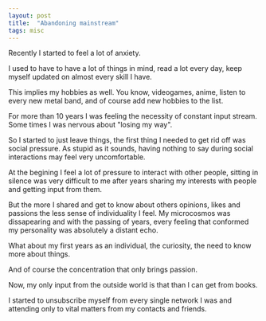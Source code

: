 ```yaml
---
layout: post
title:  "Abandoning mainstream"
tags: misc
---
```

Recently I started to feel a lot of anxiety.

I used to have to have a lot of things in mind, read a lot every day, keep myself updated on
almost every skill I have.

This implies my hobbies as well. You know, videogames, anime, listen to every new metal band,
and of course add new hobbies to the list.

For more than 10 years I was feeling the necessity of constant input stream. Some times I was
nervous about "losing my way". 

So I started to just leave things, the first thing I needed to get rid off was social pressure.
As stupid as it sounds, having nothing to say during social interactions may feel very 
uncomfortable.

At the begining I feel a lot of pressure to interact with other people, sitting in silence
was very difficult to me after years sharing my interests with people and getting input
from them.

But the more I shared and get to know about others opinions, likes and passions the less sense
of individuality I feel. My microcosmos was dissapearing and with the passing of years,
every feeling that conformed my personality was absolutely a distant echo.

What about my first years as an individual, the curiosity, the need to know more about things.

And of course the concentration that only brings passion.

Now, my only input from the outside world is that than I can get from books.

I started to unsubscribe myself from every single network I was and attending only to vital
matters from my contacts and friends.